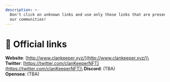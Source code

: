 ```yaml
---
description: >-
  Don't click on unknown links and use only those links that are presented on
  our communities!
---
```


# 🔗 Official links

**Website**: [http://www.clankeeper.xyz/](http://www.clankeeper.xyz/)\
**Twitter**: [https://twitter.com/clanKeeperNFT](https://twitter.com/clanKeeperNFT)\
**Discord**: (TBA)\
**Opensea**: (TBA)
